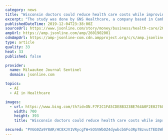 ```yaml
---
category: news
title: "Wisconsin doctors could reduce health care costs while improving quality of care, study says"
excerpt: "The study was done by GNS Healthcare, a company based in Cambridge, Mass. The company, founded by physicists and mathematicians, used a form of artificial intelligence known as causal machine learning, to analyze how 3,760 primary care physicians provided care and performed on accepted quality measures.for 26 medical conditions in the study."
publishedDateTime: 2019-12-04T23:38:00Z
sourceUrl: https://www.jsonline.com/story/money/business/health-care/2019/12/04/wisconsin-doctors-could-reduce-costs-while-improving-care-study-says/2601902001/
ampUrl: https://amp.jsonline.com/amp/2601902001
cdnAmpUrl: https://amp-jsonline-com.cdn.ampproject.org/c/s/amp.jsonline.com/amp/2601902001
type: article
quality: 33
heat: 33
published: false

provider:
  name: Milwaukee Journal Sentinel
  domain: jsonline.com

topics:
  - AI
  - AI in Healthcare

images:
  - url: https://www.bing.com/th?id=ON.F7F2C1FA5CDE8B323BE764A0F2E02768
    width: 700
    height: 393
    title: "Wisconsin doctors could reduce health care costs while improving quality of care, study says"

secured: "PVGG0Za9Y8AR/HC8XJV1VRycgTW+SOSVWbOZ4dywbcbGFo3Rp7BzvutTED3Wh5JyLhfViah+R/OP01Tsfq4EdiDNkkIHAvhpapf1JAuwNkp0fvwElodBldJ356hQhrBXSOJNpY4NUR2VK6qI/k67yXk/i1uXl0mSvDK0QpY4CCQ2WSE16FthqrUOa9JoT/8fmYSYyF6jwUVTTjWkB/v95Ctqpgg7LmOyYZuQQ052Z0B2R9GO+24WvIbZVpY3Yb8JJiHQuAjVGx3LINp1aHsCew==;AFHg/Ei7xDnArc3WgQdnmA=="
---
```


